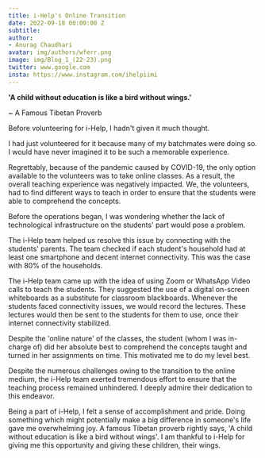 ```yaml
---
title: i-Help's Online Transition
date: 2022-09-18 00:00:00 Z
subtitle: 
author:
- Anurag Chaudhari
avatar: img/authors/wferr.png
image: img/Blog_1_(22-23).png
twitter: www.google.com
insta: https://www.instagram.com/ihelpiimi
---
```


**'A child without education is like a bird without wings.'**

~ A Famous Tibetan Proverb

Before volunteering for i-Help, I hadn't given it much thought. 

I had just volunteered for it because many of my batchmates were doing so. I would have never imagined it to be such a memorable experience.

Regrettably, because of the pandemic caused by COVID-19, the only option available to the volunteers was to take online classes. As a result, the overall teaching experience was negatively impacted. We, the volunteers, had to find different ways to teach in order to ensure that the students were able to comprehend the concepts.

Before the operations began, I was wondering whether the lack of technological infrastructure on the students' part would pose a problem.

The i-Help team helped us resolve this issue by connecting with the students' parents. The team checked if each student's household had at least one smartphone and decent internet connectivity. This was the case with 80% of the households.

The i-Help team came up with the idea of using Zoom or WhatsApp Video calls to teach the students. They suggested the use of a digital on-screen whiteboards as a substitute for classroom blackboards. Whenever the students faced connectivity issues, we would record the lectures. These lectures would then be sent to the students for them to use, once their internet connectivity stabilized.

Despite the 'online nature' of the classes, the student (whom I was in-charge of) did her absolute best to comprehend the concepts taught and turned in her assignments on time. This motivated me to do my level best.

Despite the numerous challenges owing to the transition to the online medium, the i-Help team exerted tremendous effort to ensure that the teaching process remained unhindered. I deeply admire their dedication to this endeavor.

Being a part of i-Help, I felt a sense of accomplishment and pride. Doing something which might potentially make a big difference in someone's life gave me overwhelming joy. A famous Tibetan proverb rightly says, 'A child without education is like a bird without wings'. I am thankful to i-Help for giving me this opportunity and giving these children, their wings.
